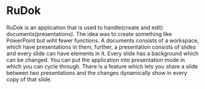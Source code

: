 # RuDok
RuDok is an application that is used to handle(create and edit) documents(presentations). The idea was to create something like PowerPoint but wiht fewer functions. A documents consists of a workspace, which have presentations in them, further, a presentation consists of slides and every slide can have elements in it. Every slide has a background which can be changed. You can put the application into presentation mode in which you can cycle through. There is a feature which lets you share a slide between two presentations and the changes dynamically show in every copy of that slide.

